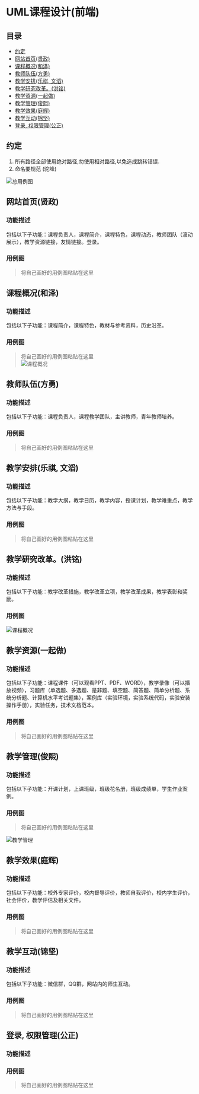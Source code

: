 # UML课程设计(前端)

## 目录
 - [约定](#约定)  
 - [网站首页(贤政)](#网站首页(贤政))  
 - [课程概况(和泽)](#课程概况(和泽))  
 - [教师队伍(方勇)](#教师队伍(方勇))
 - [教学安排(乐祺, 文滔)](#教学安排(乐祺,文滔))  
 - [教学研究改革。(洪铭)](#教学研究改革(洪铭))  
 - [教学资源(一起做)](#教学资源(一起做))  
 - [教学管理(俊熙)](#教学管理(俊熙))  
 - [教学效果(庭辉)](#教学效果(庭辉))  
 - [教学互动(锦坚)](#教学互动(锦坚))  
 - [登录, 权限管理(公正)](#登录,权限管理(公正))


## 约定
1. 所有路径全部使用绝对路径,勿使用相对路径,以免造成跳转错误.
1. 命名要规范 (驼峰)

![总用例图](images/1.jpg)

## 网站首页(贤政)  
### 功能描述
包括以下子功能：课程负责人，课程简介，课程特色，课程动态，教师团队（滚动展示），教学资源链接，友情链接。登录。

### 用例图
> 将自己画好的用例图粘贴在这里  



## 课程概况(和泽)
### 功能描述
包括以下子功能：课程简介，课程特色，教材与参考资料，历史沿革。
### 用例图
> 将自己画好的用例图粘贴在这里  
![课程概况](images/courseOverview.png)

## 教师队伍(方勇)
### 功能描述
包括以下子功能：课程负责人，课程教学团队，主讲教师，青年教师培养。
### 用例图
> 将自己画好的用例图粘贴在这里  

## 教学安排(乐祺, 文滔)
### 功能描述
包括以下子功能：教学大纲，教学日历，教学内容，授课计划，教学难重点，教学方法与手段。
### 用例图
> 将自己画好的用例图粘贴在这里  

## 教学研究改革。(洪铭)
### 功能描述
包括以下子功能：教学改革措施，教学改革立项，教学改革成果，教学表彰和奖励。
### 用例图
![课程概况](images/TeachingResearchReform.png)

## 教学资源(一起做)
### 功能描述
包括以下子功能：课程课件（可以观看PPT、PDF、WORD），教学录像（可以播放视频），习题库（单选题、多选题、是非题、填空题、简答题、简单分析题、系统分析题、计算机水平考试题集），案例库（实验环境，实验系统代码，实验安装操作手册），实验任务，技术文档范本。
### 用例图
> 将自己画好的用例图粘贴在这里  

## 教学管理(俊熙)
### 功能描述
包括以下子功能：开课计划，上课班级，班级花名册，班级成绩单，学生作业案例。
### 用例图
> 将自己画好的用例图粘贴在这里

![教学管理](images/educationManage.png)
## 教学效果(庭辉)
### 功能描述
包括以下子功能：校外专家评价，校内督导评价，教师自我评价，校内学生评价，社会评价，教学评估及相关文件。
### 用例图
> 将自己画好的用例图粘贴在这里  

## 教学互动(锦坚)
### 功能描述
包括以下子功能：微信群，QQ群，网站内的师生互动。
### 用例图
> 将自己画好的用例图粘贴在这里  

## 登录, 权限管理(公正)
### 功能描述
### 用例图
> 将自己画好的用例图粘贴在这里  
